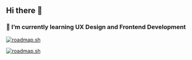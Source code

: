 ## Hi there 🌊

### 🌱 I’m currently learning UX Design and Frontend Development

<!--
**wendelxyz/wendelxyz** is a ✨ _special_ ✨ repository because its `README.md` (this file) appears on your GitHub profile.

Here are some ideas to get you started:

- 🔭 I’m currently working on ...
- 👯 I’m looking to collaborate on ...
- 🤔 I’m looking for help with ...
- 💬 Ask me about ...
- 📫 How to reach me: ...
- 😄 Pronouns: ...
- ⚡ Fun fact: ...
-->
[![roadmap.sh](https://roadmap.sh/card/wide/66a829f813cbc2cc47f483c1?variant=light)](https://roadmap.sh)

[![roadmap.sh](https://roadmap.sh/card/wide/66a829f813cbc2cc47f483c1?variant=light&roadmaps=ux-design%2Cfrontend)](https://roadmap.sh)
